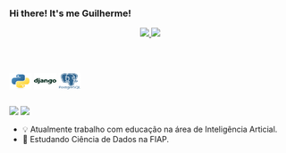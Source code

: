 ### Hi there! It's me Guilherme!

<div align="center">
  <a href="https://github.com/GuiHungaro">
  <img height="180em" src="https://github-readme-stats.vercel.app/api?username=GuiHungaro&show_icons=true&theme=dark&include_all_commits=true&count_private=true"/>
  <img height="180em" src="https://github-readme-stats.vercel.app/api/top-langs/?username=GuiHungaro&layout=compact&langs_count=7&theme=dark"/>
</div>

<br></br>
  
<div> 
  <a href = "#">
    <img align="center" alt="Python" height="30" width="40" src="https://raw.githubusercontent.com/devicons/devicon/master/icons/python/python-original.svg"></a>
  <a href="#">
    <img align="center" alt="Python" height="30" width="40" src="https://raw.githubusercontent.com/devicons/devicon/master/icons/django/django-plain-wordmark.svg"></a> 
  <a href="#">
    <img align="center" alt="Python" height="30" width="40" src="https://raw.githubusercontent.com/devicons/devicon/master/icons/postgresql/postgresql-plain-wordmark.svg"></a> 
<div> 

  

##
  
  
<div> 
  <a href = "mailto:gui.web.developer@gmail.com">
    <img src="https://img.shields.io/badge/-Gmail-%23333?style=for-the-badge&logo=gmail&logoColor=white" target="_blank"></a>
  <a href="https://www.linkedin.com/in/guilherme-húngaro-b78839217">
    <img src="https://img.shields.io/badge/-LinkedIn-%230077B5?style=for-the-badge&logo=linkedin&logoColor=white" target="_blank"></a> 
<div> 


- 💡 Atualmente trabalho com educação na área de Inteligência Articial.
- 📖 Estudando Ciência de Dados na FIAP.
